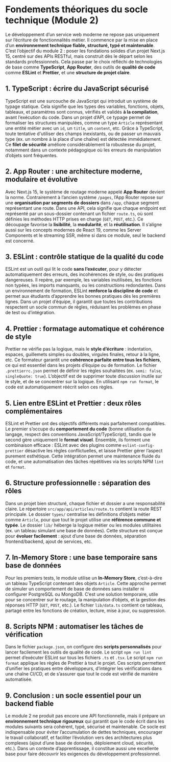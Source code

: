 # <span id="annexe-fondements-techniques">Fondements théoriques du socle technique (Module 2)</span>

Le développement d’un service web moderne ne repose pas uniquement sur l’écriture de fonctionnalités métier. Il commence par la mise en place d’un **environnement technique fiable, structuré, typé et maintenable**. C’est l’objectif du module 2 : poser les fondations solides d’un projet Next.js 15, centré sur des APIs RESTful, mais construit dès le départ selon les standards professionnels. Cela passe par le choix réfléchi de technologies de base comme **TypeScript**, **App Router**, des outils de **qualité de code** comme **ESLint** et **Prettier**, et une **structure de projet claire**.

## 1. TypeScript : écrire du JavaScript sécurisé

TypeScript est une surcouche de JavaScript qui introduit un système de typage statique. Cela signifie que les types des variables, fonctions, objets, tableaux, et paramètres sont connus, vérifiés et validés **à la compilation**, avant l’exécution du code. Dans un projet d’API, ce typage permet de formaliser les structures manipulées, comme un type `Article` représentant une entité métier avec un `id`, un `title`, un `content`, etc. Grâce à TypeScript, toute tentative d'utiliser des champs inexistants, ou de passer un mauvais type (ex. un nombre à la place d'une chaîne) est détectée immédiatement. Ce **filet de sécurité** améliore considérablement la robustesse du projet, notamment dans un contexte pédagogique où les erreurs de manipulation d’objets sont fréquentes.

## 2. App Router : une architecture moderne, modulaire et évolutive

Avec Next.js 15, le système de routage moderne appelé **App Router** devient la norme. Contrairement à l’ancien système `/pages`, l’App Router repose sur une **organisation par segments de dossiers** dans `/app`, chaque segment représentant une route. Dans une API, cela signifie que chaque endpoint est représenté par un sous-dossier contenant un fichier `route.ts`, où sont définies les méthodes HTTP prises en charge (`GET`, `POST`, etc.). Ce découpage favorise la **lisibilité**, la **modularité**, et la **réutilisation**. Il s’aligne aussi sur les concepts modernes de React 19, comme les Server Components et le streaming SSR, même si dans ce module, seul le backend est concerné.

## 3. ESLint : contrôle statique de la qualité du code

ESLint est un outil qui lit le code **sans l’exécuter**, pour y détecter automatiquement des erreurs, des incohérences de style, ou des pratiques dangereuses. Il repère, par exemple, les variables inutilisées, les fonctions non typées, les imports manquants, ou les constructions redondantes. Dans un environnement de formation, ESLint **renforce la discipline de code** et permet aux étudiants d’apprendre les bonnes pratiques dès les premières lignes. Dans un projet d’équipe, il garantit que toutes les contributions respectent un socle commun de règles, réduisant les problèmes en phase de test ou d’intégration.

## 4. Prettier : formatage automatique et cohérence de style

Prettier ne vérifie pas la logique, mais le **style d’écriture** : indentation, espaces, guillemets simples ou doubles, virgules finales, retour à la ligne, etc. Ce formateur garantit une **cohérence parfaite entre tous les fichiers**, ce qui est essentiel dans les projets d’équipe ou de formation. Le fichier `.prettierrc.json` permet de définir les règles souhaitées (ex. `semi: false`, `singleQuote: true`). L’objectif est de supprimer toute discussion inutile sur le style, et de se concentrer sur la logique. En utilisant `npm run format`, le code est automatiquement réécrit selon ces règles.

## 5. Lien entre ESLint et Prettier : deux rôles complémentaires

ESLint et Prettier ont des objectifs différents mais parfaitement compatibles. Le premier s’occupe du **comportement du code** (bonne utilisation du langage, respect des conventions JavaScript/TypeScript), tandis que le second gère uniquement le **format visuel**. Ensemble, ils forment une combinaison efficace : ESLint avec des plugins comme `eslint-config-prettier` désactive les règles conflictuelles, et laisse Prettier gérer l’aspect purement esthétique. Cette intégration permet une maintenance fluide du code, et une automatisation des tâches répétitives via les scripts NPM `lint` et `format`.

## 6. Structure professionnelle : séparation des rôles

Dans un projet bien structuré, chaque fichier et dossier a une responsabilité claire. Le répertoire `src/app/api/articles/route.ts` contient la route REST principale. Le dossier `types/` centralise les définitions d’objets métier comme `Article`, pour que tout le projet utilise une **référence commune et typée**. Le dossier `lib/` héberge la logique métier ou les modules utilitaires (ex. un tableau simulant une base de données). Cette structure est conçue pour **évoluer facilement** : ajout d’une base de données, séparation frontend/backend, ajout de services, etc.

## 7. In-Memory Store : une base temporaire sans base de données

Pour les premiers tests, le module utilise un **In-Memory Store**, c’est-à-dire un tableau TypeScript contenant des objets `Article`. Cette approche permet de simuler un comportement de base de données sans installer ni configurer PostgreSQL ou MongoDB. C’est une solution temporaire, utile pour se concentrer sur le routage, la manipulation d’objets, et la gestion des réponses HTTP (`GET`, `POST`, etc.). Le fichier `lib/data.ts` contient ce tableau, partagé entre les fonctions de création, lecture, mise à jour, ou suppression.

## 8. Scripts NPM : automatiser les tâches de vérification

Dans le fichier `package.json`, on configure des **scripts personnalisés** pour lancer facilement les outils de qualité de code. Le script `npm run lint` permet d’exécuter ESLint sur tous les fichiers `.ts` et `.tsx`. Le script `npm run format` applique les règles de Prettier à tout le projet. Ces scripts permettent d’unifier les pratiques entre développeurs, d’intégrer les vérifications dans une chaîne CI/CD, et de s’assurer que tout le code est vérifié de manière automatisée.

## 9. Conclusion : un socle essentiel pour un backend fiable

Le module 2 ne produit pas encore une API fonctionnelle, mais il prépare un **environnement technique rigoureux** qui garantit que le code écrit dans les modules suivants sera cohérent, typé, sécurisé et maintenable. Ce socle est indispensable pour éviter l’accumulation de dettes techniques, encourager le travail collaboratif, et faciliter l’évolution vers des architectures plus complexes (ajout d’une base de données, déploiement cloud, sécurité, etc.). Dans un contexte d’apprentissage, il constitue aussi une excellente base pour faire découvrir les exigences du développement professionnel.


